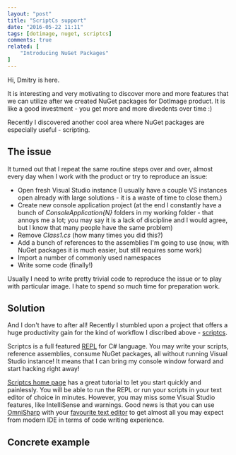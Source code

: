 ```yaml
---
layout: "post"
title: "ScriptCs support"
date: "2016-05-22 11:11"
tags: [dotimage, nuget, scriptcs]
comments: true
related: [
    "Introducing NuGet Packages"
]
---
```


Hi, Dmitry is here.

It is interesting and very motivating to discover more and more features that we can
utilize after we created NuGet packages for DotImage product. It is like a good
investment - you get more and more divedents over time :)

Recently I discovered another cool area where NuGet packages are especially useful - scripting.

## The issue
It turned out that I repeat the same routine steps over and over, almost every day
when I work with the product or try to reproduce an issue:

 - Open fresh Visual Studio instance (I usually have a couple VS instances open already
   with large solutions - it is a waste of time to close them.)
 - Create new console application project (at the end I constantly have a bunch of
   *ConsoleApplication{N}* folders in my working folder - that annoys me a lot; you may
   say it is a lack of discipline and I would agree, but I know that many people
   have the same problem)
 - Remove *Class1.cs* (how many times you did this?)
 - Add a bunch of references to the assemblies I'm going to use (now, with NuGet
   packages it is much easier, but still requires some work)
 - Import a number of commonly used namespaces
 - Write some code (finally!)

Usually I need to write pretty trivial code to reproduce the issue or to play
with particular image. I hate to spend so much time for preparation work.

## Solution
And I don't have to after all! Recently I stumbled upon a project that offers a huge
productivity gain for the kind of workflow I discribed above - [scriptcs](http://scriptcs.net).

Scriptcs is a full featured [REPL](https://en.wikipedia.org/wiki/Read–eval–print_loop)
for C# language. You may write your scripts, reference assemblies, consume NuGet packages,
all without running Visual Studio instance! It means that I can bring my console
window forward and start hacking right away!

[Scriptcs home page](http://scriptcs.net) has a great tutorial to let you start
quickly and painlessly. You will be able to run the REPL or run your scripts in
your text editor of choice in minutes. However, you may miss some Visual Studio
features, like IntelliSense and warnings. Good news is that you can use
[OmniSharp](http://www.omnisharp.net) with your [favourite text editor](http://www.omnisharp.net/#integrations)
to get almost all you may expect from modern IDE in terms of code writing experience.

## Concrete example
